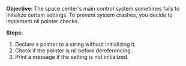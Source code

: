**Objective:**
The space center's main control system sometimes fails to initialize certain settings. To prevent system crashes, you decide to implement nil pointer checks.

**Steps:**
1. Declare a pointer to a string without initializing it.
2. Check if the pointer is nil before dereferencing.
3. Print a message if the setting is not initialized.
